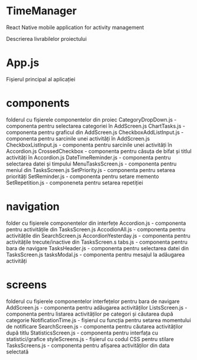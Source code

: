 # TimeManager
React Native mobile application for activity management

Descrierea livrabilelor proiectului

# App.js 
Fișierul principal al aplicației

# components
folderul cu fișierele componentelor din  proiec
    CategoryDropDown.js - componenta pentru selectarea categoriei în AddScreen.js
    ChartTasks.js - componenta pentru graficul din AddScreen.js
    CheckboxAddListInput.js - componenta pentru sarcinile unei activități în AddScreen.js
    CheckboxListInput.js - componenta pentru sarcinile unei activități în Accordion.js
    CrossedCheckbox - componenta pentru căsuța de bifat și titlul activități în Accordion.js
    DateTimeReminder.js - componenta pentru selectarea datei și timpului
    MenuTasksScreen.js - componenta pentru meniul din TasksScreen.js
    SetPriority.js - componenta pentru setarea priorități
    SetReminder.js - componenta pentru setare memento
    SetRepetition.js - componeneta pentru setarea repetiției
    
# navigation 
folder cu fișierele componentelor din interfețe
    Accordion.js - componenta pentru activitățile din TasksScreen.js
    AccodionAll.js - componenta pentru activitățile din SearchScreen.js
    AccordionYesterday.js - componenta pentru activitățile trecute/inactive din TasksScreen.s
    tabs.js - componenta pentru bara de navigare
    TasksHeader.js - componenta pentru selectarea datei din TasksScreen.js
    tasksModal.js - componenta pentru mesajul la adăugarea activități
    
# screens
folderul cu fișierele componentelor interfețelor pentru bara de navigare
    AddScreen.js - componenta pentru adăugarea activităților
    ListsScreen.js - componenta pentru listarea activităților pe categori și căutarea după categorie
    NotificationTime.js - fișierul cu funcția pentru setarea momentului de notificare
    SearchScreen.js - componenta pentru căutarea activităților după titlu
    StatisticsScreen.js - componenta pentru interfața cu statistici/grafice
    styleScreens.js - fișierul cu codul CSS pentru stilare
    TasksScreens.js - componenta pentru afișarea activităților din data selectată
